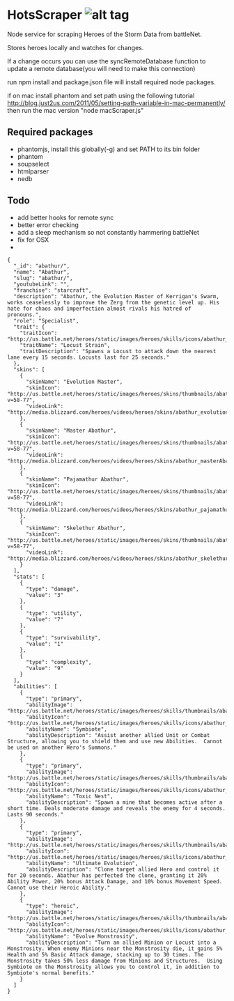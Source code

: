 # HotsScraper ![alt tag](https://raw.github.com/brackmayhall/HotsScraper/master/images/claw.png)


Node service for scraping Heroes of the Storm Data from battleNet.

Stores heroes locally and watches for changes.

If a change occurs you can use the syncRemoteDatabase function to update a remote database(you will need to make this connection)

run npm install and package.json file will install required node packages.

if on mac install phantom and set path using the following tutorial
http://blog.just2us.com/2011/05/setting-path-variable-in-mac-permanently/
then run the mac version "node macScraper.js"

## Required packages
* phantomjs, install this globally(-g) and set PATH to its bin folder
* phantom
* soupselect
* htmlparser
* nedb

## Todo
* add better hooks for remote sync
* better error checking
* add a sleep mechanism so not constantly hammering battleNet
* fix for OSX
* 

```
{
  "_id": "abathur/",
  "name": "Abathur",
  "slug": "abathur/",
  "youtubeLink": "",
  "franchise": "starcraft",
  "description": "Abathur, the Evolution Master of Kerrigan's Swarm, works ceaselessly to improve the Zerg from the genetic level up. His hate for chaos and imperfection almost rivals his hatred of pronouns.",
  "role": "Specialist",
  "trait": {
    "traitIcon": "http://us.battle.net/heroes/static/images/heroes/skills/icons/abathur_locustStrain.jpg",
    "traitName": "Locust Strain",
    "traitDescription": "Spawns a Locust to attack down the nearest lane every 15 seconds. Locusts last for 25 seconds."
  },
  "skins": [
    {
      "skinName": "Evolution Master",
      "skinIcon": "http://us.battle.net/heroes/static/images/heroes/skins/thumbnails/abathur_evolutionMaster.jpg?v=58-77",
      "videoLink": "http://media.blizzard.com/heroes/videos/heroes/skins/abathur_evolutionMaster.webm"
    },
    {
      "skinName": "Master Abathur",
      "skinIcon": "http://us.battle.net/heroes/static/images/heroes/skins/thumbnails/abathur_masterAbathur.jpg?v=58-77",
      "videoLink": "http://media.blizzard.com/heroes/videos/heroes/skins/abathur_masterAbathur.webm"
    },
    {
      "skinName": "Pajamathur Abathur",
      "skinIcon": "http://us.battle.net/heroes/static/images/heroes/skins/thumbnails/abathur_pajamathurAbathur.jpg?v=58-77",
      "videoLink": "http://media.blizzard.com/heroes/videos/heroes/skins/abathur_pajamathurAbathur.webm"
    },
    {
      "skinName": "Skelethur Abathur",
      "skinIcon": "http://us.battle.net/heroes/static/images/heroes/skins/thumbnails/abathur_skelethurAbathur.jpg?v=58-77",
      "videoLink": "http://media.blizzard.com/heroes/videos/heroes/skins/abathur_skelethurAbathur.webm"
    }
  ],
  "stats": [
    {
      "type": "damage",
      "value": "3"
    },
    {
      "type": "utility",
      "value": "7"
    },
    {
      "type": "survivability",
      "value": "1"
    },
    {
      "type": "complexity",
      "value": "9"
    }
  ],
  "abilities": [
    {
      "type": "primary",
      "abilityImage": "http://us.battle.net/heroes/static/images/heroes/skills/thumbnails/abathur_symbiote.jpg",
      "abilityIcon": "http://us.battle.net/heroes/static/images/heroes/skills/icons/abathur_symbiote.jpg",
      "abilityName": "Symbiote",
      "abilityDescription": "Assist another allied Unit or Combat Structure, allowing you to shield them and use new Abilities.  Cannot be used on another Hero's Summons."
    },
    {
      "type": "primary",
      "abilityImage": "http://us.battle.net/heroes/static/images/heroes/skills/thumbnails/abathur_toxicNest.jpg",
      "abilityIcon": "http://us.battle.net/heroes/static/images/heroes/skills/icons/abathur_toxicNest.jpg",
      "abilityName": "Toxic Nest",
      "abilityDescription": "Spawn a mine that becomes active after a short time. Deals moderate damage and reveals the enemy for 4 seconds. Lasts 90 seconds."
    },
    {
      "type": "primary",
      "abilityImage": "http://us.battle.net/heroes/static/images/heroes/skills/thumbnails/abathur_ultimateEvolution.jpg",
      "abilityIcon": "http://us.battle.net/heroes/static/images/heroes/skills/icons/abathur_ultimateEvolution.jpg",
      "abilityName": "Ultimate Evolution",
      "abilityDescription": "Clone target allied Hero and control it for 20 seconds. Abathur has perfected the clone, granting it 20% Ability Power, 20% bonus Attack Damage, and 10% bonus Movement Speed. Cannot use their Heroic Ability."
    },
    {
      "type": "heroic",
      "abilityImage": "http://us.battle.net/heroes/static/images/heroes/skills/thumbnails/abathur_evolveMonstrosity.jpg",
      "abilityIcon": "http://us.battle.net/heroes/static/images/heroes/skills/icons/abathur_evolveMonstrosity.jpg",
      "abilityName": "Evolve Monstrosity",
      "abilityDescription": "Turn an allied Minion or Locust into a Monstrosity. When enemy Minions near the Monstrosity die, it gains 5% Health and 5% Basic Attack damage, stacking up to 30 times. The Monstrosity takes 50% less damage from Minions and Structures.  Using Symbiote on the Monstrosity allows you to control it, in addition to Symbiote's normal benefits."
    }
  ]
}
```
